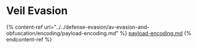 # Veil Evasion

{% content-ref url="../../defense-evasion/av-evasion-and-obfuscation/encoding/payload-encoding.md" %}
[payload-encoding.md](../../defense-evasion/av-evasion-and-obfuscation/encoding/payload-encoding.md)
{% endcontent-ref %}
